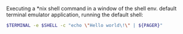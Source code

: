 Executing a \*nix shell command in a window of the shell env. default terminal emulator application, running the default shell:

```sh
$TERMINAL -e $SHELL -c "echo \"Hello world\!\" | ${PAGER}"
```
